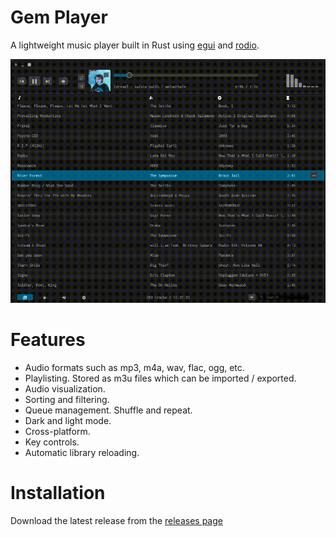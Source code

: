 # Gem Player

A lightweight music player built in Rust using [egui](https://github.com/emilk/egui) and [rodio](https://github.com/RustAudio/rodio).

![kapture](assets/kapture.gif)

# Features

- Audio formats such as mp3, m4a, wav, flac, ogg, etc.
- Playlisting. Stored as m3u files which can be imported / exported.
- Audio visualization.
- Sorting and filtering.
- Queue management. Shuffle and repeat.
- Dark and light mode.
- Cross-platform.
- Key controls.
- Automatic library reloading.

# Installation

Download the latest release from the [releases page](https://github.com/JamesMoreau/gem-player/releases)
